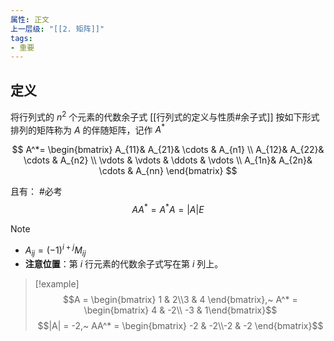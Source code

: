 ```yaml
---
属性: 正文
上一层级: "[[2. 矩阵]]"
tags:
- 重要
---
```


## 定义

将行列式的 $n^{2}$ 个元素的代数余子式 [[行列式的定义与性质#余子式]] 按如下形式排列的矩阵称为 $A$ 的伴随矩阵，记作 $A^{*}$

$$
A^*=  
\begin{bmatrix}  
  A_{11}& A_{21}& \cdots  & A_{n1} \\  
  A_{12}& A_{22}& \cdots  & A_{n2} \\  
  \vdots & \vdots & \ddots & \vdots \\  
  A_{1n}& A_{2n}& \cdots  & A_{nn}  
\end{bmatrix}
$$

且有： #必考  $$AA^{*} = A^{*}A = |A|E$$ 

> [!note] 
> - $A_{ij} = (-1)^{i+j}M_{ij}$
> - **注意位置**：第 $i$ 行元素的代数余子式写在第 $i$ 列上。

> [!example] 
> $$A = \begin{bmatrix} 1 & 2\\3 & 4 \end{bmatrix},~ A^* = \begin{bmatrix} 4 & -2\\ -3 & 1\end{bmatrix}$$
> $$|A| = -2,~ AA^* = \begin{bmatrix} -2 & -2\\-2 & -2 \end{bmatrix}$$